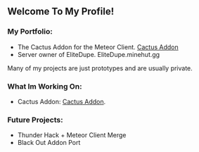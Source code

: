 ## Welcome To My Profile!

### My Portfolio:

- The Cactus Addon for the Meteor Client. [Cactus Addon](https://github.com/77panic/CactusAddon)
- Server owner of EliteDupe. EliteDupe.minehut.gg

Many of my projects are just prototypes and are usually private.

### What Im Working On:

- Cactus Addon: [Cactus Addon](https://github.com/77panic/CactusAddon).

### Future Projects:

- Thunder Hack + Meteor Client Merge
- Black Out Addon Port

